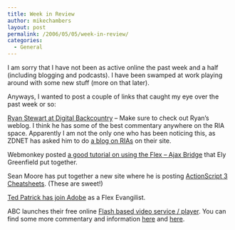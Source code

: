 ```yaml
---
title: Week in Review
author: mikechambers
layout: post
permalink: /2006/05/05/week-in-review/
categories:
  - General
---
```



I am sorry that I have not been as active online the past week and a half (including blogging and podcasts). I have been swamped at work playing around with some new stuff (more on that later).

Anyways, I wanted to post a couple of links that caught my eye over the past week or so:  
<!--more-->

  
[Ryan Stewart at Digital Backcountry][1] &#8211; Make sure to check out Ryan&#8217;s weblog. I think he has some of the best commentary anywhere on the RIA space. Apparently I am not the only one who has been noticing this, as ZDNET has asked him to do [a blog on RIAs][2] on their site.

Webmonkey posted [a good tutorial on using the Flex &#8211; Ajax Bridge][3] that Ely Greenfield put together.

Sean Moore has put together a new site where he is posting [ActionScript 3 Cheatsheets][4]. (These are sweet!)

[Ted Patrick has join Adobe][5] as a Flex Evangilist.

ABC launches their free online [Flash based video service / player][6]. You can find some more commentary and information [here][7] and [here][8].

 [1]: http://www.digitalbackcountry.com/index.cfm
 [2]: http://blogs.zdnet.com/Stewart/
 [3]: http://www.webmonkey.com/06/18/index4a.html
 [4]: http://actionscriptcheatsheet.com/blog/
 [5]: http://www.onflex.org/ted/2006/04/beamed-into-mothership-called-adobe.php
 [6]: http://dynamic.abc.go.com/streaming/landing
 [7]: http://www.mavromatic.com/archives/000557
 [8]: http://www.flashinsider.com/2006/05/01/abc-gets-flash-video-right/